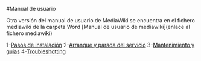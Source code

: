 #Manual de usuario

Otra versión del manual de usuario de MediaWiki se encuentra en el fichero mediawiki de la carpeta Word
[Manual de usuario de mediawiki](enlace al fichero mediawiki)

1-[Pasos de instalación](PasosDeInstalacion.md)
2-[Arranque y parada del servicio](ArranqueParadaServicio.md)
3-[Mantenimiento y guias](Mantenimiento.md)
4-[Troubleshotting](Troubleshooting.md)
